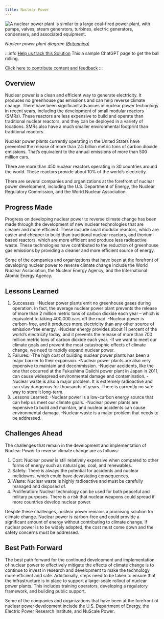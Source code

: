 ```yaml
---
title: Nuclear Power
---
```

![ A nuclear power plant is similar to a large coal-fired power plant, with pumps, valves, steam generators, turbines, electric generators, condensers, and associated equipment.](/../static/img/nuclear-power.webp)

*Nuclear power plant diagram ([Britannica](https://www.britannica.com/technology/nuclear-power))*

:::info [Help us track this Solution](contribute)
This a sample ChatGPT page to get the ball rolling.

[Click here to contribute content and feedback](contribute)
:::

## Overview

Nuclear power is a clean and efficient way to generate electricity. It produces no greenhouse gas emissions and can help reverse climate change. There have been significant advances in nuclear power technology in recent years, including the development of small modular reactors (SMRs). These reactors are less expensive to build and operate than traditional nuclear reactors, and they can be deployed in a variety of locations. SMRs also have a much smaller environmental footprint than traditional reactors.

Nuclear power plants currently operating in the United States have prevented the release of more than 2.5 billion metric tons of carbon dioxide emissions. That’s equivalent to the annual emissions of more than 500 million cars.

There are more than 450 nuclear reactors operating in 30 countries around the world. These reactors provide about 10% of the world’s electricity.

There are several companies and organizations at the forefront of nuclear power development, including the U.S. Department of Energy, the Nuclear Regulatory Commission, and the World Nuclear Association.

## Progress Made

Progress on developing nuclear power to reverse climate change has been made through the development of new nuclear technologies that are cleaner and more efficient. These include small modular reactors, which are easier and cheaper to build than traditional nuclear reactors, and thorium-based reactors, which are more efficient and produce less radioactive waste. These technologies have contributed to the reduction of greenhouse gas emissions by providing a cleaner and more efficient source of energy.

Some of the companies and organizations that have been at the forefront of developing nuclear power to reverse climate change include the World Nuclear Association, the Nuclear Energy Agency, and the International Atomic Energy Agency.

## Lessons Learned

1. Successes: 
   -Nuclear power plants emit no greenhouse gases during operation. In fact, the average nuclear power plant prevents the release of more than 2 million metric tons of carbon dioxide each year – which is equivalent to taking 400,000 cars off the road. 
   -Nuclear power is carbon-free, and it produces more electricity than any other source of emission-free energy. 
   -Nuclear energy provides about 11 percent of the world’s electricity today, and it prevents the release of more than 700 million metric tons of carbon dioxide each year. 
   -If we want to meet our climate goals and prevent the most catastrophic effects of climate change, we need to rapidly expand nuclear power.
2. Failures: 
   -The high cost of building nuclear power plants has been a major barrier to their expansion. 
   -Nuclear power plants are also very expensive to maintain and decommission. 
   -Nuclear accidents, like the one that occurred at the Fukushima Daiichi power plant in Japan in 2011, can cause widespread environmental damage and contamination. 
   -Nuclear waste is also a major problem. It is extremely radioactive and can stay dangerous for thousands of years. There is currently no safe way to store it long-term.
3. Lessons Learned: 
   -Nuclear power is a low-carbon energy source that can help us meet our climate goals. 
   -Nuclear power plants are expensive to build and maintain, and nuclear accidents can cause environmental damage. 
   -Nuclear waste is a major problem that needs to be addressed.

## Challenges Ahead

The challenges that remain in the development and implementation of Nuclear Power to reverse climate change are as follows:

1. Cost: Nuclear power is still relatively expensive when compared to other forms of energy such as natural gas, coal, and renewables.
2. Safety: There is always the potential for accidents and nuclear meltdowns, which could have devastating consequences.
3. Waste: Nuclear waste is highly radioactive and must be carefully managed and disposed of.
4. Proliferation: Nuclear technology can be used for both peaceful and military purposes. There is a risk that nuclear weapons could spread if more countries develop nuclear power.

Despite these challenges, nuclear power remains a promising solution for climate change. Nuclear power is carbon-free and could provide a significant amount of energy without contributing to climate change. If nuclear power is to be widely adopted, the cost must come down and the safety concerns must be addressed.

## Best Path Forward

The best path forward for the continued development and implementation of nuclear power to effectively mitigate the effects of climate change is to continue to invest in research and development to make the technology more efficient and safe. Additionally, steps need to be taken to ensure that the infrastructure is in place to support a large-scale rollout of nuclear power plants. This includes training operators, developing a regulatory framework, and building public support.

Some of the companies and organizations that have been at the forefront of nuclear power development include the U.S. Department of Energy, the Electric Power Research Institute, and NuScale Power.